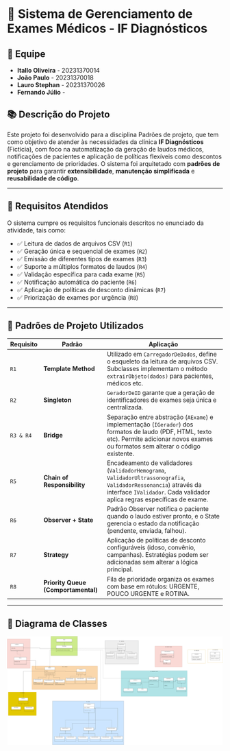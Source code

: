 # 🏥 Sistema de Gerenciamento de Exames Médicos - IF Diagnósticos

## 👥 Equipe

- **Itallo Oliveira** - 20231370014  
- **João Paulo** - 20231370018  
- **Lauro Stephan** - 20231370026  
- **Fernando Júlio** - 

## 📚 Descrição do Projeto

Este projeto foi desenvolvido para a disciplina Padrões de projeto, que tem como objetivo de atender às necessidades da clínica **IF Diagnósticos** (Fictícia), com foco na automatização da geração de laudos médicos, notificações de pacientes e aplicação de políticas flexíveis como descontos e gerenciamento de prioridades. O sistema foi arquitetado com **padrões de projeto** para garantir **extensibilidade**, **manutenção simplificada** e **reusabilidade de código**.

---

## 🎯 Requisitos Atendidos

O sistema cumpre os requisitos funcionais descritos no enunciado da atividade, tais como:

- ✅ Leitura de dados de arquivos CSV (`R1`)
- ✅ Geração única e sequencial de exames (`R2`)
- ✅ Emissão de diferentes tipos de exames (`R3`)
- ✅ Suporte a múltiplos formatos de laudos (`R4`)
- ✅ Validação específica para cada exame (`R5`)
- ✅ Notificação automática do paciente (`R6`)
- ✅ Aplicação de políticas de desconto dinâmicas (`R7`)
- ✅ Priorização de exames por urgência (`R8`)

---

## 🧩 Padrões de Projeto Utilizados

| Requisito | Padrão | Aplicação |
|----------|--------|-----------|
| `R1` | **Template Method** | Utilizado em `CarregadorDeDados`, define o esqueleto da leitura de arquivos CSV. Subclasses implementam o método `extrairObjeto(dados)` para pacientes, médicos etc. |
| `R2` | **Singleton** | `GeradorDeID` garante que a geração de identificadores de exames seja única e centralizada. |
| `R3 & R4` | **Bridge** | Separação entre abstração (`AExame`) e implementação (`IGerador`) dos formatos de laudo (PDF, HTML, texto etc). Permite adicionar novos exames ou formatos sem alterar o código existente. |
| `R5` | **Chain of Responsibility** | Encadeamento de validadores (`ValidadorHemograma`, `ValidadorUltrassonografia`, `ValidadorRessonancia`) através da interface `IValidador`. Cada validador aplica regras específicas de exame. |
| `R6` | **Observer + State** | Padrão Observer notifica o paciente quando o laudo estiver pronto, e o State gerencia o estado da notificação (pendente, enviada, falhou). |
| `R7` | **Strategy** | Aplicação de políticas de desconto configuráveis (idoso, convênio, campanhas). Estratégias podem ser adicionadas sem alterar a lógica principal. |
| `R8` | **Priority Queue (Comportamental)** | Fila de prioridade organiza os exames com base em rótulos: URGENTE, POUCO URGENTE e ROTINA. |

---

## 📌 Diagrama de Classes

![Diagrama de Classes](./sistema-clinica.svg)
